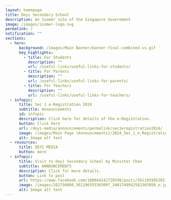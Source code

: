 ```yaml
---
layout: homepage
title: Deyi Secondary School
description: An Isomer site of the Singapore Government
image: /images/isomer-logo.svg
permalink: /
notification: ""
sections:
  - hero:
      background: /images/Main Banner/banner-final-combined-vs.gif
      key_highlights:
        - title: For Students
          description: ""
          url: /useful-links/useful-links-for-students/
        - title: For Parents
          description: ""
          url: /useful-links/useful-links-for-parents/
        - title: For Teachers
          description: ""
          url: /useful-links/useful-links-for-teachers/
  - infopic:
      title: Sec 1 e-Registration 2024
      subtitle: Announcements
      id: infopic
      description: Click here for details of the e-Registration.
      button: Click here
      url: /deyi-media/announcements/permalink/sec1eregistration2024/
      image: /images/Main Page (Announcements)/2024_Sec_1_e_Registration.JPG
      alt: Image alt text
  - resources:
      title: DEYI MEDIA
      button: more
  - infopic:
      title: Visit to Deyi Secondary School by Minister Chan
      subtitle: ANNOUNCEMENTS
      description: Click for more details.
      button: Link to post
      url: https://www.facebook.com/100044242728598/posts/561195995365153/?d=n
      image: /images/282756009_561196555365097_3401749942582365950_n.jpg
      alt: Image alt text
---
```

